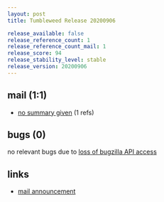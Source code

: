 ```yaml
---
layout: post
title: Tumbleweed Release 20200906

release_available: false
release_reference_count: 1
release_reference_count_mail: 1
release_score: 94
release_stability_level: stable
release_version: 20200906
---
```


## mail (1:1)

- [no summary given](https://github.com/boombatower/tumbleweed-review/issues/10) (1 refs)

## bugs (0)

<!--more-->

no relevant bugs due to [loss of bugzilla API access](https://bugzilla.opensuse.org/show_bug.cgi?id=1157722)



## links

- [mail announcement](https://github.com/boombatower/tumbleweed-review/issues/10)
